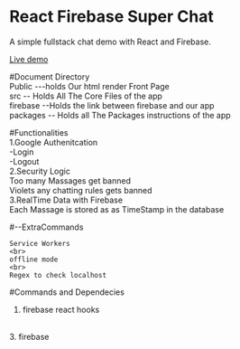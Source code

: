 # React Firebase Super Chat

A simple fullstack chat demo with React and Firebase. 

[Live demo](https://fireship-demos.web.app/)


#Document Directory
<br>
Public ---holds Our html render Front Page
<br>
src -- Holds All The Core Files of the app
<br>
firebase --Holds the link between firebase and our app
<br>
packages -- Holds all The Packages instructions of the app



#Functionalities
<br>
1.Google Authenitcation
    <br>
    -Login
    <br>
    -Logout
    <br>
2.Security Logic
<br>
    Too many Massages get banned
    <br>
    Violets any chatting rules gets banned
<br>
3.RealTime Data with Firebase
<br>
    Each Massage is stored as as TimeStamp in the database

#--ExtraCommands
 
    Service Workers
    <br>
    offline mode
    <br>
    Regex to check localhost

#Commands and Dependecies
<br>
1. firebase react hooks
<br>
3. firebase
